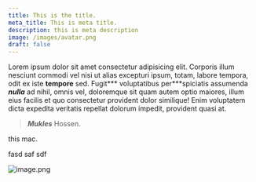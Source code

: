 ```yaml
---
title: This is the title.
meta_title: This is meta title.
description: this is meta description
image: /images/avatar.png
draft: false
---
```

Lorem ipsum dolor sit amet consectetur adipisicing elit. Corporis illum nesciunt commodi vel nisi ut alias excepturi ipsum, totam, labore tempora, odit ex iste **tempore** sed. Fugit\*\*\* voluptatibus per\*\*\*spiciatis assumenda ***nulla*** ad nihil, omnis vel, doloremque sit quam autem optio maiores, illum eius facilis et quo consectetur provident dolor similique! Enim voluptatem dicta expedita veritatis repellat dolorum impedit, provident quasi at.

> ***Mukles*** Hossen.

this mac.

fasd saf sdf

![image.png](/.)
